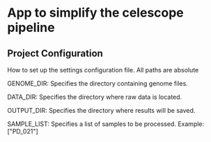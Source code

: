 # App to simplify the celescope pipeline

## Project Configuration
How to set up the settings configuration file. All paths are absolute

GENOME_DIR: Specifies the directory containing genome files.

DATA_DIR: Specifies the directory where raw data is located.

OUTPUT_DIR: Specifies the directory where results will be saved.

SAMPLE_LIST: Specifies a list of samples to be processed.
Example: ["PD_021"]
